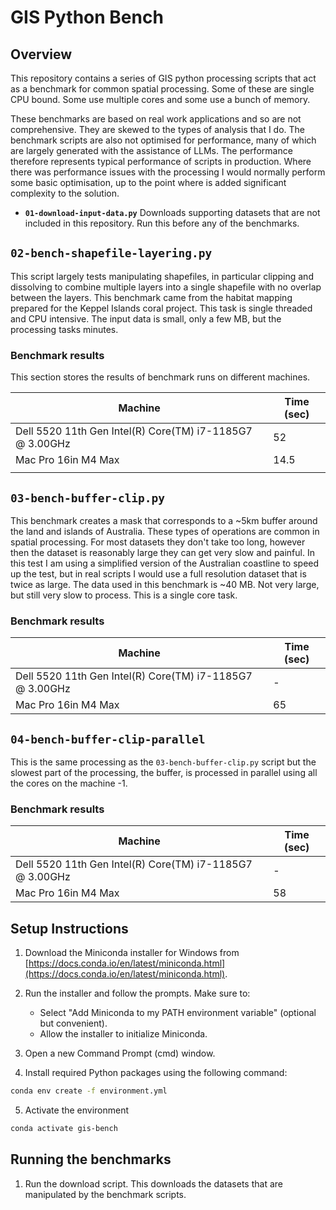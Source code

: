 # GIS Python Bench

## Overview

This repository contains a series of GIS python processing scripts that act as a benchmark for common spatial processing. Some of these are single CPU bound. Some use multiple cores and some use a bunch of memory. 

These benchmarks are based on real work applications and so are not comprehensive. They are skewed to the types of analysis that I do. The benchmark scripts are also not optimised for performance, many of which are largely generated with the assistance of LLMs. The performance therefore represents typical performance of scripts in production. Where there was performance issues with the processing I would normally perform some basic optimisation, up to the point where is added significant complexity to the solution.

- **`01-download-input-data.py`**
    Downloads supporting datasets that are not included in this repository. Run this before any of the benchmarks.

## `02-bench-shapefile-layering.py`
This script largely tests manipulating shapefiles, in particular clipping and dissolving to combine multiple layers into a single shapefile with no overlap between the layers. This benchmark came from the habitat mapping prepared for the Keppel Islands coral project. This task is single threaded and CPU intensive. The input data is small, only a few MB, but the processing tasks minutes. 

### Benchmark results
This section stores the results of benchmark runs on different machines.

| Machine                                                 | Time (sec) |
|---------------------------------------------------------|------------|
| Dell 5520 11th Gen Intel(R) Core(TM) i7-1185G7 @ 3.00GHz| 52       |
| Mac Pro 16in M4 Max                                     | 14.5       |
|                                                         |            |

## `03-bench-buffer-clip.py`
This benchmark creates a mask that corresponds to a ~5km buffer around the land and islands of Australia. These types of operations are common in spatial processing. For most datasets they don't take too long, however then the dataset is reasonably large they can get very slow and painful. In this test I am using a simplified version of the Australian coastline to speed up the test, but in real scripts I would use a full resolution dataset that is twice as large. The data used in this benchmark is ~40 MB. Not very large, but still very slow to process. This is a single core task.

### Benchmark results
| Machine                                                 | Time (sec) |
|---------------------------------------------------------|------------|
| Dell 5520 11th Gen Intel(R) Core(TM) i7-1185G7 @ 3.00GHz| -      |
| Mac Pro 16in M4 Max                                     | 65       |

## `04-bench-buffer-clip-parallel`
This is the same processing as the `03-bench-buffer-clip.py` script but the slowest part of the processing, the buffer, is processed in parallel using all the cores on the machine -1.

### Benchmark results
| Machine                                                 | Time (sec) |
|---------------------------------------------------------|------------|
| Dell 5520 11th Gen Intel(R) Core(TM) i7-1185G7 @ 3.00GHz| -      |
| Mac Pro 16in M4 Max                                     | 58       |





    
## Setup Instructions

1. Download the Miniconda installer for Windows from [https://docs.conda.io/en/latest/miniconda.html](https://docs.conda.io/en/latest/miniconda.html).

2. Run the installer and follow the prompts. Make sure to:
   - Select "Add Miniconda to my PATH environment variable" (optional but convenient).
   - Allow the installer to initialize Miniconda.

3. Open a new Command Prompt (cmd) window.

4. Install required Python packages using the following command:
```bash
conda env create -f environment.yml
```
5. Activate the environment
```bash
conda activate gis-bench
```

## Running the benchmarks

1. Run the download script. This downloads the datasets that are manipulated by the benchmark scripts.
